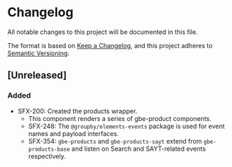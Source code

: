 # Changelog
All notable changes to this project will be documented in this file.

The format is based on [Keep a Changelog](https://keepachangelog.com/en/1.0.0/),
and this project adheres to [Semantic Versioning](https://semver.org/spec/v2.0.0.html).

## [Unreleased]
### Added
- SFX-200: Created the products wrapper.
  - This component renders a series of gbe-product components.
  - SFX-248: The `@groupby/elements-events` package is used for event names and payload interfaces.
  - SFX-354: `gbe-products` and `gbe-products-sayt` extend from `gbe-products-base`
    and listen on Search and SAYT-related events respectively.

